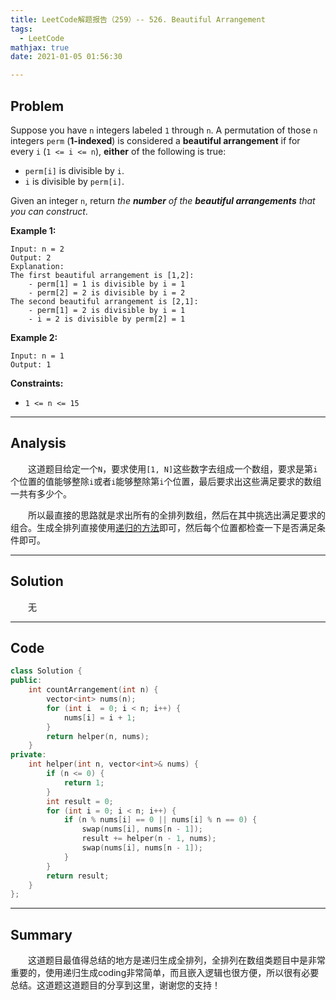 ```yaml
---
title: LeetCode解题报告（259）-- 526. Beautiful Arrangement
tags:
  - LeetCode
mathjax: true
date: 2021-01-05 01:56:30

---
```


## Problem

Suppose you have `n` integers labeled `1` through `n`. A permutation of those `n` integers `perm` (**1-indexed**) is considered a **beautiful arrangement** if for every `i` (`1 <= i <= n`), **either** of the following is true:

- `perm[i]` is divisible by `i`.
- `i` is divisible by `perm[i]`.

Given an integer `n`, return *the **number** of the **beautiful arrangements** that you can construct*.

<!-- more -->

**Example 1:**

```
Input: n = 2
Output: 2
Explanation: 
The first beautiful arrangement is [1,2]:
    - perm[1] = 1 is divisible by i = 1
    - perm[2] = 2 is divisible by i = 2
The second beautiful arrangement is [2,1]:
    - perm[1] = 2 is divisible by i = 1
    - i = 2 is divisible by perm[2] = 1
```

**Example 2:**

```
Input: n = 1
Output: 1
```

**Constraints:**

- `1 <= n <= 15`

------

## Analysis

&emsp;&emsp;这道题目给定一个`N`，要求使用`[1, N]`这些数字去组成一个数组，要求是第`i`个位置的值能够整除`i`或者`i`能够整除第`i`个位置，最后要求出这些满足要求的数组一共有多少个。

&emsp;&emsp;所以最直接的思路就是求出所有的全排列数组，然后在其中挑选出满足要求的组合。生成全排列直接使用[递归的方法](https://blog.csdn.net/K346K346/article/details/51154786)即可，然后每个位置都检查一下是否满足条件即可。

------

## Solution

&emsp;&emsp;无

------

## Code

```c++
class Solution {
public:
    int countArrangement(int n) {
        vector<int> nums(n);
        for (int i  = 0; i < n; i++) {
            nums[i] = i + 1;
        }
        return helper(n, nums);
    }
private:
    int helper(int n, vector<int>& nums) {
        if (n <= 0) {
            return 1;
        }
        int result = 0;
        for (int i = 0; i < n; i++) {
            if (n % nums[i] == 0 || nums[i] % n == 0) {
                swap(nums[i], nums[n - 1]);
                result += helper(n - 1, nums);
                swap(nums[i], nums[n - 1]);
            }
        }
        return result;
    }
};
```

------

## Summary

&emsp;&emsp;这道题目最值得总结的地方是递归生成全排列，全排列在数组类题目中是非常重要的，使用递归生成coding非常简单，而且嵌入逻辑也很方便，所以很有必要总结。这道题这道题目的分享到这里，谢谢您的支持！
